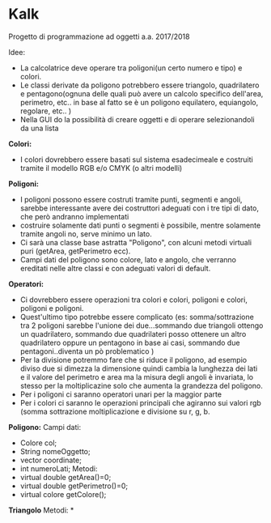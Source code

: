 # Kalk
Progetto di programmazione ad oggetti a.a. 2017/2018

Idee:
* La calcolatrice deve operare tra poligoni(un certo numero e tipo) e colori.
* Le classi derivate da poligono potrebbero essere triangolo, quadrilatero e pentagono(ognuna delle quali può avere un calcolo specifico dell'area, perimetro, etc.. in base al fatto se è un poligono equilatero, equiangolo, regolare, etc.. ) 
* Nella GUI do la possibilità di creare oggetti e di operare selezionandoli da una lista

**Colori:**
* I colori dovrebbero essere basati sul sistema esadecimeale e costruiti tramite il modello RGB e/o CMYK (o altri modelli)

**Poligoni:**
* I poligoni possono essere costruti tramite punti, segmenti e angoli, sarebbe interessante avere dei costruttori adeguati con i tre tipi di dato, che però andranno implementati
* costruire solamente dati punti o segmenti è possibile, mentre solamente tramite angoli no, serve minimo un lato.
* Ci sarà una classe base astratta "Poligono", con alcuni metodi virtuali puri (getArea, getPerimetro ecc). 
* Campi dati del poligono sono colore, lato e angolo, che verranno ereditati nelle altre classi e con adeguati valori di default.

**Operatori:**
* Ci dovrebbero essere operazioni tra colori e colori, poligoni e colori, poligoni e poligoni.
* Quest'ultimo tipo potrebbe essere complicato (es: somma/sottrazione tra 2 poligoni sarebbe l'unione dei due...sommando due triangoli ottengo un quadrilatero, sommando due quadrilateri posso ottenere un altro quadrilatero oppure un pentagono in base ai casi, sommando due pentagoni..diventa un pò problematico ) 
* Per la divisione potremmo fare che si riduce il poligono, ad esempio diviso due si dimezza la dimensione quindi cambia la lunghezza dei lati e il valore del perimetro e area ma la misura degli angoli è invariata, lo stesso per la moltiplicazine solo che aumenta la grandezza del poligono.
* Per i poligoni ci saranno operatori unari per la maggior parte
* Per i colori ci saranno le operazioni principali che agiranno sui valori rgb (somma sottrazione moltiplicazione e divisione su r, g, b.

**Poligono:**
Campi dati:
* Colore col;
* String nomeOggetto;
* vector<punto> coordinate;
* int numeroLati;
Metodi:
* virtual double getArea()=0;
* virtual double getPerimetro()=0;
* virtual colore getColore();
  
**Triangolo**
Metodi:
* 
